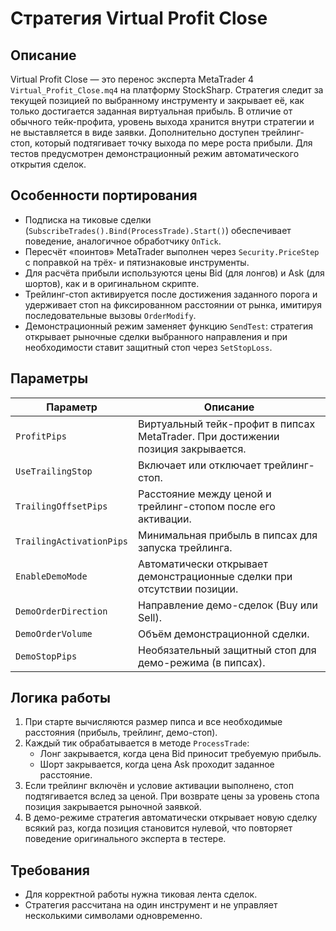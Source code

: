 # Стратегия Virtual Profit Close

## Описание

Virtual Profit Close — это перенос эксперта MetaTrader 4 `Virtual_Profit_Close.mq4` на платформу StockSharp. Стратегия следит за
текущей позицией по выбранному инструменту и закрывает её, как только достигается заданная виртуальная прибыль. В отличие от обычного
тейк-профита, уровень выхода хранится внутри стратегии и не выставляется в виде заявки. Дополнительно доступен трейлинг-стоп, который
подтягивает точку выхода по мере роста прибыли. Для тестов предусмотрен демонстрационный режим автоматического открытия сделок.

## Особенности портирования

- Подписка на тиковые сделки (`SubscribeTrades().Bind(ProcessTrade).Start()`) обеспечивает поведение, аналогичное обработчику `OnTick`.
- Пересчёт «поинтов» MetaTrader выполнен через `Security.PriceStep` с поправкой на трёх- и пятизнаковые инструменты.
- Для расчёта прибыли используются цены Bid (для лонгов) и Ask (для шортов), как и в оригинальном скрипте.
- Трейлинг-стоп активируется после достижения заданного порога и удерживает стоп на фиксированном расстоянии от рынка, имитируя
  последовательные вызовы `OrderModify`.
- Демонстрационный режим заменяет функцию `SendTest`: стратегия открывает рыночные сделки выбранного направления и при необходимости
  ставит защитный стоп через `SetStopLoss`.

## Параметры

| Параметр | Описание |
|----------|----------|
| `ProfitPips` | Виртуальный тейк-профит в пипсах MetaTrader. При достижении позиция закрывается. |
| `UseTrailingStop` | Включает или отключает трейлинг-стоп. |
| `TrailingOffsetPips` | Расстояние между ценой и трейлинг-стопом после его активации. |
| `TrailingActivationPips` | Минимальная прибыль в пипсах для запуска трейлинга. |
| `EnableDemoMode` | Автоматически открывает демонстрационные сделки при отсутствии позиции. |
| `DemoOrderDirection` | Направление демо-сделок (Buy или Sell). |
| `DemoOrderVolume` | Объём демонстрационной сделки. |
| `DemoStopPips` | Необязательный защитный стоп для демо-режима (в пипсах). |

## Логика работы

1. При старте вычисляются размер пипса и все необходимые расстояния (прибыль, трейлинг, демо-стоп).
2. Каждый тик обрабатывается в методе `ProcessTrade`:
   - Лонг закрывается, когда цена Bid приносит требуемую прибыль.
   - Шорт закрывается, когда цена Ask проходит заданное расстояние.
3. Если трейлинг включён и условие активации выполнено, стоп подтягивается вслед за ценой. При возврате цены за уровень стопа позиция
   закрывается рыночной заявкой.
4. В демо-режиме стратегия автоматически открывает новую сделку всякий раз, когда позиция становится нулевой, что повторяет поведение
   оригинального эксперта в тестере.

## Требования

- Для корректной работы нужна тиковая лента сделок.
- Стратегия рассчитана на один инструмент и не управляет несколькими символами одновременно.
